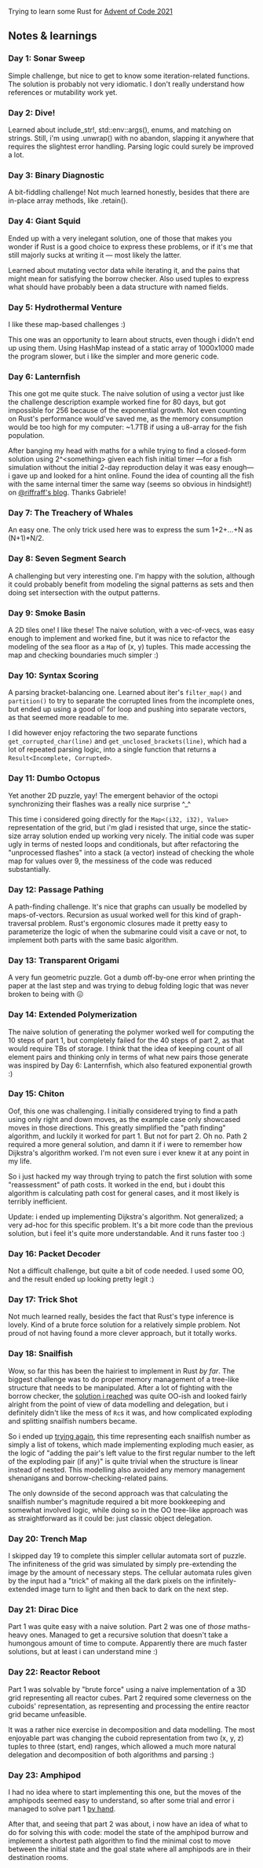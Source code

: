 Trying to learn some Rust for [Advent of Code 2021](https://adventofcode.com/2021/)

## Notes & learnings

### Day 1: Sonar Sweep
Simple challenge, but nice to get to know some iteration-related functions. The solution is probably not very idiomatic. I don't really understand how references or mutability work yet.

### Day 2: Dive!
Learned about include_str!, std::env::args(), enums, and matching on strings. Still, i'm using .unwrap() with no abandon, slapping it anywhere that requires the slightest error handling. Parsing logic could surely be improved a lot.

### Day 3: Binary Diagnostic
A bit-fiddling challenge! Not much learned honestly, besides that there are in-place array methods, like .retain().

### Day 4: Giant Squid
Ended up with a very inelegant solution, one of those that makes you wonder if Rust is a good choice to express these problems, or if it's me that still majorly sucks at writing it — most likely the latter.

Learned about mutating vector data while iterating it, and the pains that might mean for satisfying the borrow checker. Also used tuples to express what should have probably been a data structure with named fields.

### Day 5: Hydrothermal Venture
I like these map-based challenges :)

This one was an opportunity to learn about structs, even though i didn't end up using them. Using HashMap instead of a static array of 1000x1000 made the program slower, but i like the simpler and more generic code.

### Day 6: Lanternfish
This one got me quite stuck. The naive solution of using a vector just like the challenge description example worked fine for 80 days, but got impossible for 256 because of the exponential growth. Not even counting on Rust's performance would've saved me, as the memory consumption would be too high for my computer: ~1.7TB if using a u8-array for the fish population.

After banging my head with maths for a while trying to find a closed-form solution using 2^\<something\> given each fish initial timer —for a fish simulation without the initial 2-day reproduction delay it was easy enough— i gave up and looked for a hint online. Found the idea of counting all the fish with the same internal timer the same way (seems so obvious in hindsight!) on [@riffraff's blog](https://riffraff.info/2021/12/advent-of-code-2021-day-6/). Thanks Gabriele!

### Day 7: The Treachery of Whales
An easy one. The only trick used here was to express the sum 1+2+...+N as (N+1)*N/2.

### Day 8: Seven Segment Search
A challenging but very interesting one. I'm happy with the solution, although it could probably benefit from modeling the signal patterns as sets and then doing set intersection with the output patterns.

### Day 9: Smoke Basin
A 2D tiles one! I like these! The naive solution, with a vec-of-vecs, was easy enough to implement and worked fine, but it was nice to refactor the modeling of the sea floor as a `Map` of (x, y) tuples. This made accessing the map and checking boundaries much simpler :)

### Day 10: Syntax Scoring
A parsing bracket-balancing one. Learned about iter's `filter_map()` and `partition()` to try to separate the corrupted lines from the incomplete ones, but ended up using a good ol' for loop and pushing into separate vectors, as that seemed more readable to me.

I did however enjoy refactoring the two separate functions `get_corrupted_char(line)` and `get_unclosed_brackets(line)`, which had a lot of repeated parsing logic, into a single function that returns a `Result<Incomplete, Corrupted>`.

### Day 11: Dumbo Octopus
Yet another 2D puzzle, yay! The emergent behavior of the octopi synchronizing their flashes was a really nice surprise ^_^

This time i considered going directly for the `Map<(i32, i32), Value>` representation of the grid, but i'm glad i resisted that urge, since the static-size array solution ended up working very nicely. The initial code was super ugly in terms of nested loops and conditionals, but after refactoring the "unprocessed flashes" into a stack (a vector) instead of checking the whole map for values over 9, the messiness of the code was reduced substantially.

### Day 12: Passage Pathing
A path-finding challenge. It's nice that graphs can usually be modelled by maps-of-vectors. Recursion as usual worked well for this kind of graph-traversal problem. Rust's ergonomic closures made it pretty easy to parameterize the logic of when the submarine could visit a cave or not, to implement both parts with the same basic algorithm.

### Day 13: Transparent Origami
A very fun geometric puzzle. Got a dumb off-by-one error when printing the paper at the last step and was trying to debug folding logic that was never broken to being with 😖

### Day 14: Extended Polymerization
The naive solution of generating the polymer worked well for computing the 10 steps of part 1, but completely failed for the 40 steps of part 2, as that would require TBs of storage. I think that the idea of keeping count of all element pairs and thinking only in terms of what new pairs those generate was inspired by Day 6: Lanternfish, which also featured exponential growth :)

### Day 15: Chiton
Oof, this one was challenging. I initially considered trying to find a path using only right and down moves, as the example case only showcased moves in those directions. This greatly simplified the "path finding" algorithm, and luckily it worked for part 1. But not for part 2. Oh no. Path 2 required a more general solution, and damn it if i were to remember how Dijkstra's algorithm worked. I'm not even sure i ever knew it at any point in my life.

So i just hacked my way through trying to patch the first solution with some "reassessment" of path costs. It worked in the end, but i doubt this algorithm is calculating path cost for general cases, and it most likely is terribly inefficient.

Update: i ended up implementing Dijkstra's algorithm. Not generalized; a very ad-hoc for this specific problem. It's a bit more code than the previous solution, but i feel it's quite more understandable. And it runs faster too :)

### Day 16: Packet Decoder
Not a difficult challenge, but quite a bit of code needed. I used some OO, and the result ended up looking pretty legit :)

### Day 17: Trick Shot
Not much learned really, besides the fact that Rust's type inference is lovely. Kind of a brute force solution for a relatively simple problem. Not proud of not having found a more clever approach, but it totally works.

### Day 18: Snailfish
Wow, so far this has been the hairiest to implement in Rust *by far*. The biggest challenge was to do proper memory management of a tree-like structure that needs to be manipulated. After a lot of fighting with the borrow checker, the [solution i reached](src/day18_oo.rs) was quite OO-ish and looked fairly alright from the point of view of data modelling and delegation, but i definitely didn't like the mess of `Rc`s it was, and how complicated exploding and splitting snailfish numbers became.

So i ended up [trying again](src/day18.rs), this time representing each snailfish number as simply a list of tokens, which made implementing exploding much easier, as the logic of "adding the pair's left value to the first regular number to the left of the exploding pair (if any)" is quite trivial when the structure is linear instead of nested. This modelling also avoided any memory management shenanigans and borrow-checking-related pains.

The only downside of the second approach was that calculating the snailfish number's magnitude required a bit more bookkeeping and somewhat involved logic, while doing so in the OO tree-like approach was as straightforward as it could be: just classic object delegation.

### Day 20: Trench Map
I skipped day 19 to complete this simpler cellular automata sort of puzzle. The infiniteness of the grid was simulated by simply pre-extending the image by the amount of necessary steps. The cellular automata rules given by the input had a "trick" of making all the dark pixels on the infinitely-extended image turn to light and then back to dark on the next step.


### Day 21: Dirac Dice
Part 1 was quite easy with a naive solution. Part 2 was one of *those* maths-heavy ones. Managed to get a recursive solution that doesn't take a humongous amount of time to compute. Apparently there are much faster solutions, but at least i can understand mine :)


### Day 22: Reactor Reboot
Part 1 was solvable by "brute force" using a naive implementation of a 3D grid representing all reactor cubes. Part 2 required some cleverness on the cuboids' representation, as representing and processing the entire reactor grid became unfeasible.

It was a rather nice exercise in decomposition and data modelling. The most enjoyable part was changing the cuboid representation from two (x, y, z) tuples to three (start, end) ranges, which allowed a much more natural delegation and decomposition of both algorithms and parsing :)

### Day 23: Amphipod
I had no idea where to start implementing this one, but the moves of the amphipods seemed easy to understand, so after some trial and error i managed to solve part 1 [by hand](src/day23.txt).

After that, and seeing that part 2 was about, i now have an idea of what to do for solving this with code: model the state of the amphipod burrow and implement a shortest path algorithm to find the minimal cost to move between the initial state and the goal state where all amphipods are in their destination rooms.
